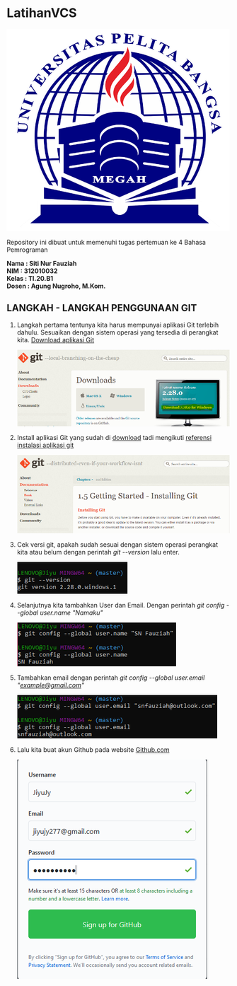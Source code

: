 # LatihanVCS
![gambar git scm](Foto/LOGOUPB.png)


Repository ini dibuat untuk memenuhi tugas pertemuan ke 4 Bahasa Pemrograman

**Nama       	: Siti Nur Fauziah**<br>
**NIM	              : 312010032**<br>
**Kelas	    : TI.20.B1**<br>
**Dosen	    : Agung Nugroho, M.Kom.**<br>

## LANGKAH - LANGKAH PENGGUNAAN GIT
1. Langkah pertama tentunya kita harus mempunyai aplikasi Git terlebih dahulu. Sesuaikan dengan sistem operasi yang tersedia di perangkat kita. [Download aplikasi Git](https://git-scm.com/downloads)

    ![Tutorial Git](Foto/Download.PNG)

2.  Install aplikasi Git yang sudah di [download](https://git-scm.com/downloads)  tadi mengikuti [referensi instalasi aplikasi git](https://git-scm.com/book/en/v2/Getting-Started-Installing-Git)

    ![Tutorial Git](Foto/Install.PNG)

3. Cek versi git, apakah sudah sesuai dengan sistem operasi perangkat kita atau belum dengan perintah <i>git --version</i> lalu enter.

    ![Tutorial Git](Foto/Cekversion.PNG)

4. Selanjutnya kita tambahkan User dan Email. Dengan perintah <i>git config --global user.name "Namaku" </i>

    ![Tutorial Git](Foto/Tambahuser.PNG)

5. Tambahkan email dengan perintah <i>git config --global user.email "example@gmail.com" </i>

    ![Tutorial Git](Foto/Tambahemail.PNG)

6. Lalu kita buat akun Github pada website [Github.com](https://github.com/)

    ![Tutorial Git](Foto/Newaccount.PNG)